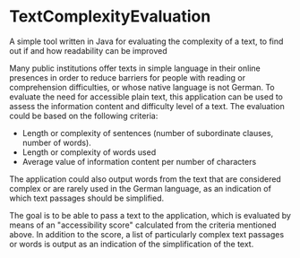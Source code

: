 # TextComplexityEvaluation
A simple tool written in Java for evaluating the complexity of a text, to find out if and how readability can be improved

Many public institutions offer texts in simple language in their online presences in order to reduce barriers for people with reading or comprehension difficulties, or whose native language is not German. 
To evaluate the need for accessible plain text, this application can be used to assess the information content and difficulty level of a text. 
The evaluation could be based on the following criteria: 
- Length or complexity of sentences (number of subordinate clauses, number of words).
- Length or complexity of words used
- Average value of information content per number of characters

The application could also output words from the text that are considered complex or are rarely used in the German language, as an indication of which text passages should be simplified. 

The goal is to be able to pass a text to the application, which is evaluated by means of an "accessibility score" calculated from the criteria mentioned above. In addition to the score, a list of particularly complex text passages or words is output as an indication of the simplification of the text. 
